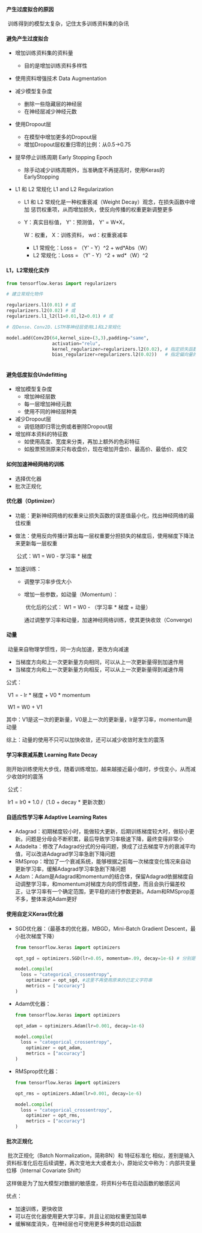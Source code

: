 #### 产生过度拟合的原因

​	训练得到的模型太复杂，记住太多训练资料集的杂讯

#### 避免产生过度拟合

* 增加训练资料集的资料量

  * 目的是增加训练资料多样性

* 使用资料增强技术 Data Augmentation

* 减少模型复杂度

  * 删除一些隐藏层的神经层
  * 在神经层减少神经元数

* 使用Dropout层

  * 在模型中增加更多的Dropout层
  * 增加Dropout层权重归零的比例：从0.5→0.75

* 提早停止训练周期 Early Stopping Epoch

  * 除手动减少训练周期外，当准确度不再提高时，使用Keras的EarlyStopping

* L1 和 L2 常规化  L1 and L2 Regularization

  * L1 和 L2 常规化是一种权重衰减（Weight Decay）观念，在损失函数中增加 惩罚权重项，从而增加损失，使反向传播的权重更新调整更多

  * Y：真实目标值，  Y'：预测值，  Y' = W*X，

    W：权重，  X：训练资料，  wd：权重衰减率

    * L1 常规化：Loss = （Y' - Y）^2 + wd*Abs（W）
    * L2 常规化：Loss = （Y' - Y）^2 + wd*（W）^2

#### L1，L2常规化实作

```python
from tensorflow.keras import regularizers

# 建立常规化物件

regularizers.l1(0.01) # 或
regularizers.l2(0.02) # 或
regularizers.l1_l2(l1=0.01,l2=0.01) # 或

# 在Dense、Conv2D、LSTM等神经层使用L1和L2常规化

model.add(Conv2D(64,kernel_size=(3,3),padding="same",
                 activation="relu",
                 kernel_regularizer=regularizers.l2(0.02), # 指定损失函数的L1/L2常规化
                 bias_regularizer=regularizers.l2(0.02))   # 指定偏向量的L1/L2常规化
          
```

#### 避免低度拟合Undefitting

* 增加模型复杂度
  * 增加神经层数
  * 每一层增加神经元数
  * 使用不同的神经层种类
* 减少Dropout层
  * 调低随即归零比例或者删除Dropout层
* 增加样本资料的特征数
  * 如使用高度、宽度来分类，再加上额外的色彩特征
  * 如股票预测原来只有收盘价，现在增加开盘价、最高价、最低价、成交



#### 如何加速神经网络的训练

* 选择优化器
* 批次正规化

#### 优化器（Optimizer）

* 功能：更新神经网络的权重来让损失函数的误差值最小化，找出神经网络的最佳权重

* 做法：使用反向传播计算出每一层权重要分担损失的梯度后，使用梯度下降法来更新每一层权重

  ​				公式：W1 = W0 - 学习率 * 梯度

* 加速训练：

  * 调整学习率步伐大小

  * 增加一些参数，如动量（Momentum）：

    ​		 优化后的公式： W1 = W0 - （学习率 * 梯度 + 动量）

    通过调整学习率和动量，加速神经网络训练，使其更快收敛（Converge)

#### 动量

​	动量来自物理学惯性，同一方向加速，更改方向减速

* 当梯度方向和上一次更新量方向相同，可以从上一次更新量得到加速作用
* 当梯度方向和上一次更新量方向相反，可以从上一次更新量得到减速作用

公式：

​	V1 = - lr * 梯度 + V0 * momentum

​	W1 = W0 + V1

​	其中：V1是这一次的更新量，V0是上一次的更新量，lr是学习率，momentum是动量

综上：动量的使用不只可以加快收敛，还可以减少收敛时发生的震荡

#### 学习率衰减系数 Learning Rate Decay

​	刚开始训练使用大步伐，随着训练增加，越来越接近最小值时，步伐变小，从而减少收敛时的震荡

​	公式：

​			lr1 = lr0 * 1.0 /（1.0 + decay * 更新次数）

#### 自适应性学习率 Adaptive Learning Rates

* Adagrad：初期梯度较小时，能做较大更新，后期训练梯度较大时，做较小更新。问题是分母会不断积累，最后导致学习率极速下降，最终变得非常小
* Adadelta：修改了Adagrad分式的分母问题，换成了过去梯度平方的衰减平均值，可以改进Adagrad学习率急剧下降问题
* RMSprop：增加了一个衰减系统，能够根据之前每一次梯度变化情况来自动更新学习率，缓解Adagrad学习率急剧下降问题
* Adam：Adam是Adagrad和momentum的结合体，保留Adagrad依据梯度自动调整学习率，和momentum对梯度方向的惯性调整，而且会执行偏差校正，让学习率有一个确定范围，更平稳的进行参数更新。Adam和RMSprop差不多，整体来说Adam更好

#### 使用自定义Keras优化器

* SGD优化器：（最基本的优化器，MBGD，Mini-Batch Gradient Descent，最小批次梯度下降）

  ```python
  from tensorflow.keras import optimizers
  
  opt_sgd = optimizers.SGD(lr=0.05, momentum=.09, decay=1e-6) # 分别是学习率、动量、衰减比率
  
  model.compile(
  	loss = "categorical_crossentropy",
      optimizer = opt_sgd, #这里不再使用原来的已定义字符串
      metrics = ["accuracy"]
  )
  ```

* Adam优化器：

  ```python
  from tensorflow.keras import optimizers
  
  opt_adam = optimizers.Adam(lr=0.001, decay=1e-6)
  
  model.compile(
  	loss = "categorical_crossentropy",
      optimizer = opt_adam,
      metrics = ["accuracy"]
  )
  ```

* RMSprop优化器：

  ```python
  from tensorflow.keras import optimizers
  
  opt_rms = optimizers.Adam(lr=0.001, decay=1e-6)
  
  model.compile(
  	loss = "categorical_crossentropy",
      optimizer = opt_rms,
      metrics = ["accuracy"]
  )
  ```

#### 批次正规化

​	批次正规化（Batch Normalization，简称BN）和 特征标准化 相似，差别是输入资料标准化后在后续调整，再次变地太大或者太小，原始论文中称为：内部共变量位移（Internal Covariate Shift）

​	这样做是为了加大模型对数据的敏感度，将资料分布在启动函数的敏感区间

优点：

* 加速训练，更快收敛
* 可以在优化器使用更大学习率，并且让初始权重更加简单
* 缓解梯度消失，在神经层也可使用更多种类的启动函数


